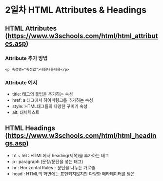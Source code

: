 # 2일차 HTML Attributes & Headings

## HTML Attributes (https://www.w3schools.com/html/html_attributes.asp)

### Attribute 추가 방법

```
<p 속성명="속성값">내용내용내용</p>
```

### Attribute 예시

 - title: 태그의 툴팁을 추가하는 속성
 - href: a 태그에서 하이퍼링크를 추가하는 속성
 - style: HTML태그들의 다양한 꾸미기 속성
 - alt: 대체텍스트
 
## HTML Headings (https://www.w3schools.com/html/html_headings.asp)

 - h1 ~ h6 : HTML에서 heading(제목)을 추가하는 태그
 - p : paragraph (문장/문단을 넣는 태그)
 - hr : Horizontal Rules - 문단을 나누는 가로줄
 - head : HTML의 화면에는 표현되지않지만 다양한 메타데이터를 담은 
